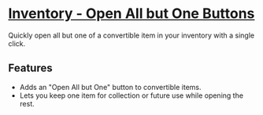 # [Inventory - Open All but One Buttons](https://www.mousehuntgame.com/preferences.php?tab=mousehunt-improved-settings#mousehunt-improved-settings-feature-open-all-but-one)

Quickly open all but one of a convertible item in your inventory with a single click.

## Features

- Adds an "Open All but One" button to convertible items.
- Lets you keep one item for collection or future use while opening the rest.
